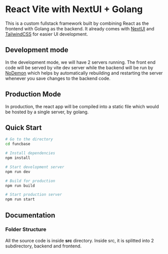 # React Vite with NextUI + Golang

This is a custom fullstack framework built by combining React as the frontend with Golang as the backend. It already comes with [NextUI](https://nextui.org) and [TailwindCSS](https://tailwindcss.com/) for easier UI development.

## Development mode

In the development mode, we will have 2 servers running. The front end code will be served by vite dev server while the backend will be run by [NoDemon](https://nodemon.io/) which helps by automatically rebuilding and restarting the server whenever you save changes to the backend code.

## Production Mode

In production, the react app will be compiled into a static file which would be hosted by a single server, by golang.

## Quick Start

```bash
# Go to the directory
cd funcbase

# Install dependencies
npm install

# Start development server
npm run dev

# Build for production
npm run build

# Start production server
npm run start
```

## Documentation

### Folder Structure

All the source code is inside **src** directory. Inside src, it is splitted into 2 subdirectory, backend and frontend.
